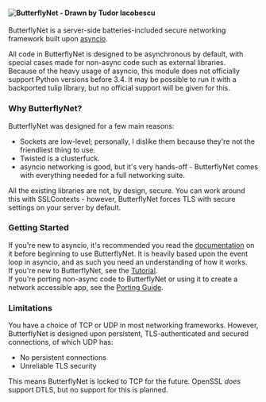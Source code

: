 #### ![ButterflyNet - Drawn by Tudor Iacobescu](/bnet.png)

ButterflyNet is a server-side batteries-included secure networking framework built upon [asyncio](https://docs.python.org/3/library/asyncio.html). 

All code in ButterflyNet is designed to be asynchronous by default, with special cases made for non-async code such as external libraries.  
Because of the heavy usage of asyncio, this module does not officially support Python versions before 3.4. It may be possible to run it with a backported tulip library, but no official support will be given for this.

### Why ButterflyNet?

ButterflyNet was designed for a few main reasons:
  
  - Sockets are low-level; personally, I dislike them because they're not the friendliest thing to use.
  - Twisted is a clusterfuck.
  - asyncio networking is good, but it's very hands-off - ButterflyNet comes with everything needed for a full networking suite.
  
All the existing libraries are not, by design, secure. You can work around this with SSLContexts - however, ButterflyNet forces TLS with secure settings on your server by default.

### Getting Started

If you're new to asyncio, it's recommended you read the [documentation](https://docs.python.org/3/library/asyncio.html) on it before beginning to use ButterflyNet. It is heavily based upon the event loop in asyncio, and as such you need an understanding of how it works.   
If you're new to ButterflyNet, see the [Tutorial](/tutorial/starting/).  
If you're porting non-async code to ButterflyNet or using it to create a network accessible app, see the [Porting Guide](/tutorial/porting/).
  
### Limitations

You have a choice of TCP or UDP in most networking frameworks. However, ButterflyNet is designed upon persistent, TLS-authenticated and secured connections, of which UDP has:

 - No persistent connections
 - Unreliable TLS security
 
This means ButterflyNet is locked to TCP for the future. OpenSSL *does* support DTLS, but no support for this is planned.




